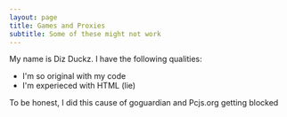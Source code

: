 ```yaml
---
layout: page
title: Games and Proxies
subtitle: Some of these might not work
---
```


My name is Diz Duckz. I have the following qualities:

- I'm so original with my code
- I'm experieced with HTML (lie)

To be honest, I did this cause of goguardian and Pcjs.org getting blocked
